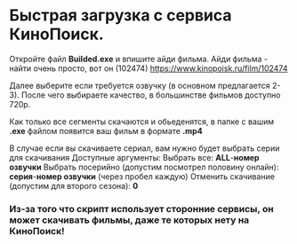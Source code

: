 # Быстрая загрузка с сервиса КиноПоиск.

Откройте файл **Builded.exe** и впишите айди фильма.
Айди фильма - найти очень просто, вот он (102474)
https://www.kinopoisk.ru/film/102474

Далее выберите если требуется озвучку (в основном предлагается 2-3).
После чего выбираете качество, в большинстве фильмов доступно 720p.

Как только все сегменты скачаются и обьеденятся, в папке с вашим **.exe** файлом появится ваш фильм в формате **.mp4**

В случае если вы скачиваете сериал, вам нужно будет выбрать серии для скачивания
Доступные аргументы:
Выбрать все: **ALL**-**номер озвучки**
Выбрать посерийно (допустим посмотрел половину онлайн): **серия**-**номер озвучки** (через пробел каждую)
Отменить скачивание (допустим для второго сезона): **0**

### Из-за того что скрипт использует сторонние сервисы, он может скачивать фильмы, даже те которых нету на КиноПоиск!
